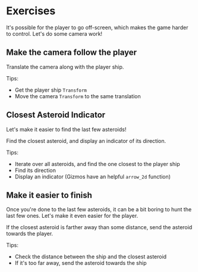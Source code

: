 # Exercises

It's possible for the player to go off-screen, which makes the game harder to control. Let's do some camera work!

## Make the camera follow the player

Translate the camera along with the player ship.

Tips:

- Get the player ship `Transform`
- Move the camera `Transform` to the same translation

## Closest Asteroid Indicator

Let's make it easier to find the last few asteroids!

Find the closest asteroid, and display an indicator of its direction.

Tips:

- Iterate over all asteroids, and find the one closest to the player ship
- Find its direction
- Display an indicator (Gizmos have an helpful `arrow_2d` function)

## Make it easier to finish

Once you're done to the last few asteroids, it can be a bit boring to hunt the last few ones. Let's make it even easier for the player.

If the closest asteroid is farther away than some distance, send the asteroid towards the player.

Tips:

- Check the distance between the ship and the closest asteroid
- If it's too far away, send the asteroid towards the ship
